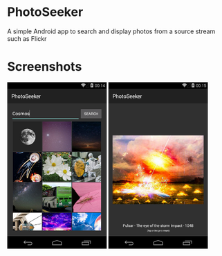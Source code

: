 # PhotoSeeker
A simple Android app to search and display photos from a source stream such as Flickr

# Screenshots
![Search Screen](photoseeker1.png?raw=true "Search Screen")
![Search Screen](photoseeker2.png?raw=true "Search Screen")
